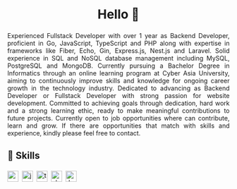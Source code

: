 <h1 align="center">Hello 👋</h1>

###

<p align="justify">Experienced Fullstack Developer with over 1 year as Backend Developer, proficient in Go, JavaScript, TypeScript and PHP along with expertise in frameworks like Fiber, Echo, Gin, Express.js, Nest.js and Laravel. Solid experience in SQL and NoSQL database management including MySQL, PostgreSQL and MongoDB. Currently pursuing a Bachelor Degree in Informatics through an online learning program at Cyber Asia University, aiming to continuously improve skills and knowledge for ongoing career growth in the technology industry. Dedicated to advancing as Backend Developer or Fullstack Developer with strong passion for website development. Committed to achieving goals through dedication, hard work and a strong learning ethic, ready to make meaningful contributions to future projects. Currently open to job opportunities where can contribute, learn and grow. If there are opportunities that match with skills and experience, kindly please feel free to contact.</p>

###

<h2 align="left">💪 Skills</h2>

###

<div align="left">
  <img src="https://img.shields.io/badge/Go-00ADD8?logo=go&style=for-the-badge" height="25" alt="go logo"  />
  <img width="" />
  <img src="https://img.shields.io/badge/JavaScript-F7DF1E?logo=javascript&style=for-the-badge" height="25" alt="javascript logo"  />
  <img width="" />
  <img src="https://img.shields.io/badge/TypeScript-3178C6?logo=typescript&style=for-the-badge" height="25" alt="typescript logo"  />
  <img width="" />
  <img src="https://img.shields.io/badge/PHP-777BB4?logo=php&style=for-the-badge" height="25" alt="php logo"  />
  <img width="" />
  <img src="https://img.shields.io/badge/Docker-2496ED?logo=docker&style=for-the-badge" height="25" alt="docker logo"  />
</div>

###
